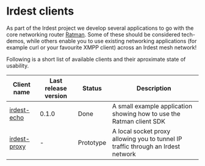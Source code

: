 # Irdest clients

As part of the Irdest project we develop several applications to go
with the core networking router [Ratman](../ratman).  Some of these
should be considered tech-demos, while others enable you to use
existing networking applications (for example curl or your favourite
XMPP client) across an Irdest mesh network!

Following is a short list of available clients and their aproximate
state of usability.

| Client name                    | Last release version | Status    | Description                                                                      |
|--------------------------------|----------------------|-----------|----------------------------------------------------------------------------------|
| [irdest-echo](./irdest-echo)   | 0.1.0                | Done      | A small example application showing how to use the Ratman client SDK             |
| [irdest-proxy](./irdest-proxy) | -                    | Prototype | A local socket proxy allowing you to tunnel IP traffic through an Irdest network |
